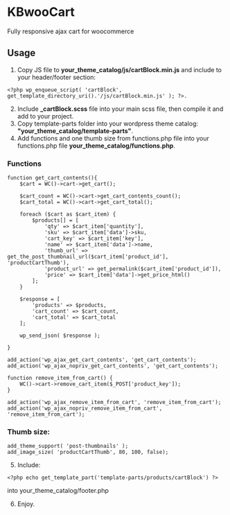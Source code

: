 # KBwooCart
Fully responsive ajax cart for woocommerce

## Usage

1. Copy JS file to **your_theme_catalog/js/cartBlock.min.js** and include to your header/footer section:
```
<?php wp_enqueue_script( 'cartBlock', get_template_directory_uri().'/js/cartBlock.min.js' ); ?>.
```
2. Include **_cartBlock.scss** file into your main scss file, then compile it and add to your project.
3. Copy template-parts folder into your wordpress theme catalog: **"your_theme_catalog/template-parts"**.
4. Add functions and one thumb size from functions.php file into your functions.php file **your_theme_catalog/functions.php**.
### Functions
```
function get_cart_contents(){
	$cart = WC()->cart->get_cart();

	$cart_count = WC()->cart->get_cart_contents_count();
	$cart_total = WC()->cart->get_cart_total();

	foreach ($cart as $cart_item) {
		$products[] = [
			'qty' => $cart_item['quantity'],
			'sku' => $cart_item['data']->sku,
			'cart_key' => $cart_item['key'],
			'name' => $cart_item['data']->name,
			'thumb_url' => get_the_post_thumbnail_url($cart_item['product_id'], 'productCartThumb'),
			'product_url' => get_permalink($cart_item['product_id']),
			'price' => $cart_item['data']->get_price_html()
		];
	}

	$response = [
		'products' => $products,
		'cart_count' => $cart_count,
		'cart_total' => $cart_total
	];

	wp_send_json( $response );

}

add_action('wp_ajax_get_cart_contents', 'get_cart_contents');
add_action('wp_ajax_nopriv_get_cart_contents', 'get_cart_contents');

function remove_item_from_cart() {
	WC()->cart->remove_cart_item($_POST['product_key']);
}

add_action('wp_ajax_remove_item_from_cart', 'remove_item_from_cart');
add_action('wp_ajax_nopriv_remove_item_from_cart', 'remove_item_from_cart');
```
### Thumb size:
```
add_theme_support( 'post-thumbnails' );
add_image_size( 'productCartThumb', 80, 100, false);
```
5. Include:
```
<?php echo get_template_part('template-parts/products/cartBlock') ?>
```
into your_theme_catalog/footer.php

6. Enjoy.
